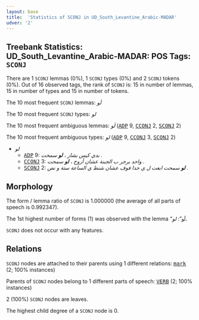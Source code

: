 ```yaml
---
layout: base
title:  'Statistics of SCONJ in UD_South_Levantine_Arabic-MADAR'
udver: '2'
---
```


## Treebank Statistics: UD_South_Levantine_Arabic-MADAR: POS Tags: `SCONJ`

There are 1 `SCONJ` lemmas (0%), 1 `SCONJ` types (0%) and 2 `SCONJ` tokens (0%).
Out of 16 observed tags, the rank of `SCONJ` is: 15 in number of lemmas, 15 in number of types and 15 in number of tokens.

The 10 most frequent `SCONJ` lemmas: <em>لَو</em>

The 10 most frequent `SCONJ` types:  <em>لو</em>

The 10 most frequent ambiguous lemmas: <em>لَو</em> (<tt><a href="ajp_madar-pos-ADP.html">ADP</a></tt> 9, <tt><a href="ajp_madar-pos-CCONJ.html">CCONJ</a></tt> 2, <tt><a href="ajp_madar-pos-SCONJ.html">SCONJ</a></tt> 2)

The 10 most frequent ambiguous types:  <em>لو</em> (<tt><a href="ajp_madar-pos-ADP.html">ADP</a></tt> 9, <tt><a href="ajp_madar-pos-CCONJ.html">CCONJ</a></tt> 3, <tt><a href="ajp_madar-pos-SCONJ.html">SCONJ</a></tt> 2)


* <em>لو</em>
  * <tt><a href="ajp_madar-pos-ADP.html">ADP</a></tt> 9: <em>بدي كيس بشار ، <b>لو</b> سمحت .</em>
  * <tt><a href="ajp_madar-pos-CCONJ.html">CCONJ</a></tt> 3: <em>واحد برجر ب الجبنة عشان أروح ، <b>لو</b> سمحت .</em>
  * <tt><a href="ajp_madar-pos-SCONJ.html">SCONJ</a></tt> 2: <em><b>لو</b> سمحت ابعت ل ي حدا فوف عشان شنط ي الساعة ستة و نص .</em>

## Morphology

The form / lemma ratio of `SCONJ` is 1.000000 (the average of all parts of speech is 0.992347).

The 1st highest number of forms (1) was observed with the lemma “لَو”: <em>لو</em>.

`SCONJ` does not occur with any features.


## Relations

`SCONJ` nodes are attached to their parents using 1 different relations: <tt><a href="ajp_madar-dep-mark.html">mark</a></tt> (2; 100% instances)

Parents of `SCONJ` nodes belong to 1 different parts of speech: <tt><a href="ajp_madar-pos-VERB.html">VERB</a></tt> (2; 100% instances)

2 (100%) `SCONJ` nodes are leaves.

The highest child degree of a `SCONJ` node is 0.

